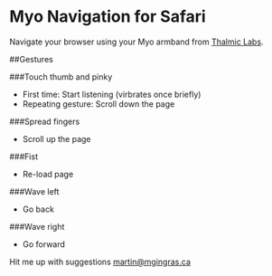 Myo Navigation for Safari
===

Navigate your browser using your Myo armband from [Thalmic Labs](https://github.com/mgingras/MyoSafariNav.git).

##Gestures

###Touch thumb and pinky
 - First time: Start listening (virbrates once briefly)
 - Repeating gesture: Scroll down the page

###Spread fingers
 - Scroll up the page

###Fist
 - Re-load page

###Wave left
 - Go back

###Wave right
 - Go forward

Hit me up with suggestions [martin@mgingras.ca](mailto:martin@mgingras.ca)
